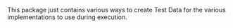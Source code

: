 This package just contains various ways to create Test Data for the various implementations to use during execution. 
